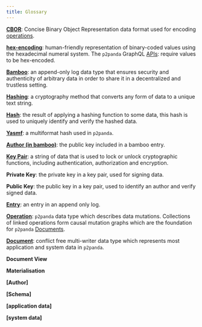 ```yaml
---
title: Glossary
---
```


**[CBOR][cbor]**: Concise Binary Object Representation data format used for encoding [operations][operations].

**[hex-encoding][encoding]**: human-friendly representation of binary-coded values using the hexadecimal numeral system. The `p2panda` GraphQL [APIs][api]: require values to be hex-encoded.

**[Bamboo][bamboo]**: an append-only log data type that ensures security and authenticity of arbitrary data in order to share it in a decentralized and trustless setting.

**[Hashing][hash]**: a cryptography method that converts any form of data to a unique text string.

**[Hash][hash]**: the result of applying a hashing function to some data, this hash is used to uniquely identify and verify the hashed data.

**[Yasmf][yasmf]**: a multiformat hash used in `p2panda`.

**[Author (in bamboo)][bamboo-author]**: the public key included in a bamboo entry.

**[Key Pair][key_pairs]**: a string of data that is used to lock or unlock cryptographic functions, including authentication, authorization and encryption.

**Private Key**: the private key in a key pair, used for signing data.

**Public Key**: the public key in a key pair, used to identify an author and verify signed data.

**[Entry][bamboo]**: an entry in an append only log.

**[Operation][operations]**: `p2panda` data type which describes data mutations. Collections of linked operations form causal mutation graphs which are the foundation for `p2panda` [Documents][documents].

**[Document][documents]**: conflict free multi-writer data type which represents most application and system data in `p2panda`.

**Document View**

**Materialisation**

**[Author]**

**[Schema]**

**[application data]**

**[system data]**

[cbor]: /specification/encoding-data#cbor
[bamboo]: /specification/data-types/bamboo
[hash]: /specification/data-types/bamboo#hashing
[encoding]: /specification/data-types/bamboo#encoding
[bamboo-author]: /specification/data-types/bamboo#author
[key_pairs]: /specification/data-types/key-pairs
[bamboo_spec]: https://github.com/bamboo-rs/bamboo-ed25519-yasmf
[yamf]: https://github.com/AljoschaMeyer/yamf-hash
[yasmf]: https://github.com/bamboo-rs/yasmf-hash
[documents]: /specification/data-types/documents
[operations]: /specification/data-types/operations
[api]: /specification/APIs
